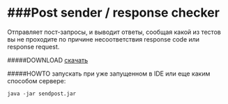 ###Post sender / response checker
=================================


Отправляет пост-запросы, и выводит ответы, сообщая какой из тестов вы не проходите по причине несоответствия response code или response request.


#####DOWNLOAD
[скачать](https://github.com/hyberjava/sendpost/blob/master/sendpost.jar)

#####HOWTO
запускать при уже запущенном в IDE или еще каким способом сервере:

```
java -jar sendpost.jar
```

